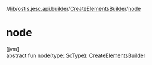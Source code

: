 //[lib](../../../index.md)/[ostis.jesc.api.builder](../index.md)/[CreateElementsBuilder](index.md)/[node](node.md)

# node

[jvm]\
abstract fun [node](node.md)(type: [ScType](../../ostis.jesc.client.model.type/-sc-type/index.md)): [CreateElementsBuilder](index.md)
